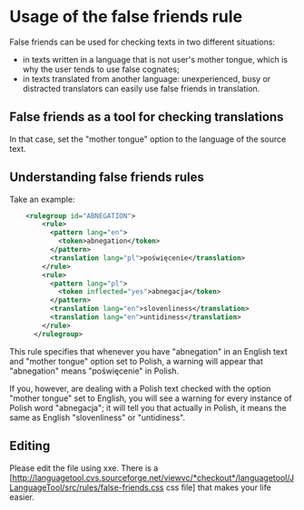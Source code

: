 # Usage of the false friends rule

False friends can be used for checking texts in two different situations:

* in texts written in a language that is not user's mother tongue, 
  which is why the user tends to use false cognates; 
* in texts translated from another language: unexperienced, busy or 
  distracted translators can easily use false friends in translation.

## False friends as a tool for checking translations

In that case, set the "mother tongue" option to the language of the 
source text.

## Understanding false friends rules

Take an example:

```xml
    <rulegroup id="ABNEGATION">
        <rule>
          <pattern lang="en">
            <token>abnegation</token>
          </pattern>
          <translation lang="pl">poświęcenie</translation>
        </rule>
        <rule>
          <pattern lang="pl">
            <token inflected="yes">abnegacja</token>
          </pattern>
          <translation lang="en">slovenliness</translation>
          <translation lang="en">untidiness</translation>
        </rule>
      </rulegroup>
```

This rule specifies that whenever you have "abnegation" in an English 
text and "mother tongue" option set to Polish, a warning will appear 
that "abnegation" means "poświęcenie" in Polish.

If you, however, are dealing with a Polish text checked with the option 
"mother tongue" set to English, you will see a warning for every 
instance of Polish word "abnegacja"; it will tell you that actually in 
Polish, it means the same as English "slovenliness" or "untidiness".

## Editing

Please edit the file using xxe. There is a 
[http://languagetool.cvs.sourceforge.net/viewvc/*checkout*/languagetool/JLanguageTool/src/rules/false-friends.css 
css file] that makes your life easier.
